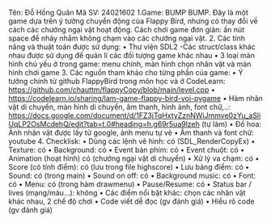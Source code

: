 Tên: Đỗ Hồng Quân Mã SV: 24021602
1.Game: BUMP BUMP.
 Đây là một game dựa trên ý tưởng chuyển động của Flappy Bird, nhưng có thay đổi về cách các chướng ngại vật hoạt động. Cách chơi game đơn giản: ấn nút space để nhảy nhắm không chạm vào các chướng ngại vật.
2.  Các tính năng và thuật toán được sử dụng:
•	Thư viện SDL2 -Các struct/class khác nhau được sử dụng để quản lí các đối tượng game khác nhau
•	3 loại màn hình chủ yếu ở trong game: menu chính, màn hình chọn nhân vật và màn hình chơi game
3.  Các nguồn tham khảo cho từng phần của game:
•	Ý tưởng chính từ github FlappyBird trong môn học và ở CodeLearn: https://github.com/chauttm/flappyCopy/blob/main/level.cpp
•	https://codelearn.io/sharing/lam-game-flappy-bird-voi-pygame
•	Hàm nhân vật di chuyển, màn hình di chuyển, âm thanh, hình ảnh, font chữ,..: https://docs.google.com/document/d/1FZ3jTqHxtyZznNWiJmmve0zYu_aSliUqLP2OsMcdehQ/edit?tab=t.0#heading=h.g69r5ua9lzeh (tự làm)
•	Đồ hoa: Ảnh nhân vật được lấy từ google, ảnh menu tự vẽ
•	Âm thanh và font chữ: youtube 
  4. Checklisk: 
•	Dùng các lệnh vẽ hình: có (SDL_RenderCopyEx)
•	Texture: có
•	Background: có
•	Event bàn phím: có 
•	Event chuột: có
•	Animation (hoạt hình) có (chướng ngại vật di chuyển)
•	Xử lý va chạm: có
•	Score (có tính điểm): có (lưu trong file highscore)
•	Lưu bảng điểm: có
•	Sound: có (trong main)
•	Sound on off: có
•	Background music: có
•	Font: có 
•	Menu: có (trong hàm drawmenu)
•	Pause/Resume: có
•	Status bar / lives (mạng/máu...): không
•	Các điểm nổi bật khác: chọn các nhân vật khác nhau, 2 chế độ chơi
•	Code viết dễ đọc (gv đánh giá)
•	Hiểu rõ code (gv đánh giá)

